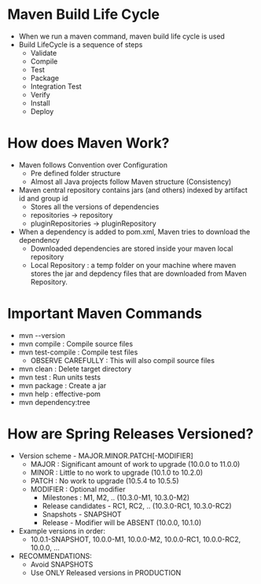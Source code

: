 # Maven Build Life Cycle
- When we run a maven command, maven build life cycle is used
- Build LifeCycle is a sequence of steps
  - Validate
  - Compile
  - Test
  - Package
  - Integration Test
  - Verify
  - Install
  - Deploy

# How does Maven Work?
- Maven follows Convention over Configuration
  - Pre defined folder structure
  - Almost all Java projects follow Maven structure (Consistency)
- Maven central repository contains jars (and others) indexed by artifact id and group id
  - Stores all the versions of dependencies
  - repositories -> repository
  - pluginRepositories -> pluginRepository
- When a dependency is added to pom.xml, Maven tries to download the dependency
  - Downloaded dependencies are stored inside your maven local repository
  - Local Repository : a temp folder on your machine where maven stores the jar and
    depdency files that are downloaded from Maven Repository.

# Important Maven Commands
- mvn --version
- mvn compile : Compile source files
- mvn test-compile : Compile test files
  - OBSERVE CAREFULLY : This will also compil source files
- mvn clean : Delete target directory
- mvn test : Run units tests
- mvn package : Create a jar
- mvn help : effective-pom
- mvn dependency:tree

# How are Spring Releases Versioned?
- Version scheme - MAJOR.MINOR.PATCH[-MODIFIER]
  - MAJOR : Significant amount of work to upgrade (10.0.0 to 11.0.0)
  - MINOR : Little to no work to upgrade (10.1.0 to 10.2.0)
  - PATCH : No work to upgrade (10.5.4 to 10.5.5)
  - MODIFIER : Optional modifier
    - Milestones : M1, M2, .. (10.3.0-M1, 10.3.0-M2)
    - Release candidates - RC1, RC2, .. (10.3.0-RC1, 10.3.0-RC2)
    - Snapshots - SNAPSHOT
    - Release - Modifier will be ABSENT (10.0.0, 10.1.0)
- Example versions in order:
  - 10.0.1-SNAPSHOT, 10.0.0-M1, 10.0.0-M2, 10.0.0-RC1, 10.0.0-RC2, 10.0.0, ...
- RECOMMENDATIONS:
  - Avoid SNAPSHOTS
  - Use ONLY Released versions in PRODUCTION
